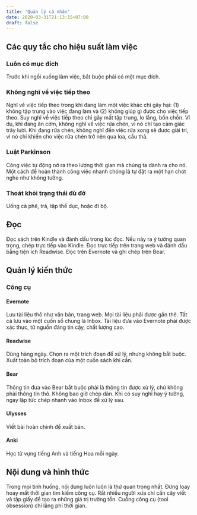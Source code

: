 ```yaml
---
title: 'Quản lý cá nhân'
date: 2020-03-31T21:13:15+07:00
draft: false
---
```


## Các quy tắc cho hiệu suất làm việc

### Luôn có mục đích

Trước khi ngồi xuống làm việc, bắt buộc phải có một mục đích.

### Không nghĩ về việc tiếp theo

Nghĩ về việc tiếp theo trong khi đang làm một việc khác chỉ gây hại: (1) không tập trung vào việc đang làm và (2) không giúp gì được cho việc tiếp theo.
Suy nghĩ về việc tiếp theo chỉ gây mất tập trung, lo lắng, bồn chồn. Ví dụ, khi đang ăn cơm, không nghĩ về việc rửa chén, vì nó chỉ tạo cảm giác trây lười. Khi đang rửa chén, không nghĩ đến việc rửa xong sẽ được giải trí, vì nó chỉ khiến cho việc rửa chén trở nên qua loa, cẩu thả.

### Luật Parkinson

Công việc tự động nở ra theo lượng thời gian mà chúng ta dành ra cho nó. Một cách để hoàn thành công việc nhanh chóng là tự đặt ra một hạn chót nghe như không tưởng.

### Thoát khỏi trạng thái đù đờ

Uống cà phê, trà, tập thể dục, hoặc đi bộ.

## Đọc

Đọc sách trên Kindle và đánh dấu trong lúc đọc. Nếu nảy ra ý tưởng quan trọng, chép trực tiếp vào Kindle.
Đọc trực tiếp trên trang web và đánh dấu bằng tiện ích Readwise.
Đọc trên Evernote và ghi chép trên Bear.

## Quản lý kiến thức

### Công cụ

#### Evernote

Lưu tài liệu thô như văn bản, trang web. Mọi tài liệu phải được gắn thẻ. Tất cả lưu vào một cuốn sổ chung là Inbox.
Tài liệu đưa vào Evernote phải được xác thực, từ nguồn đáng tin cậy, chất lượng cao.

#### Readwise

Dùng hàng ngày. Chọn ra một trích đoạn để xử lý, nhưng không bắt buộc.
Xuất toàn bộ trích đoạn của một cuốn sách khi cần.

#### Bear

Thông tin đưa vào Bear bắt buộc phải là thông tin được xử lý, chứ không phải thông tin thô. Không bao giờ chép dán.
Khi có suy nghĩ hay ý tưởng, ngay lập tức chép nhanh vào Inbox để xử lý sau.

#### Ulysses

Viết bài hoàn chỉnh để xuất bản.

#### Anki

Học từ vựng tiếng Anh và tiếng Hoa mỗi ngày.

## Nội dung và hình thức

Trong mọi tình huống, nội dung luôn luôn là thứ quan trọng nhất. Đừng loay hoay mất thời gian tìm kiếm công cụ. Rất nhiều người xưa chỉ cần cây viết và tập giấy để tạo ra những giá trị trường tồn. Cuồng công cụ (tool obsession) chỉ lãng phí thời gian.
